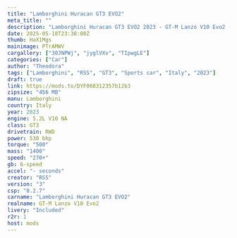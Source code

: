 ```yaml
---
title: "Lamborghini Huracan GT3 EVO2"
meta_title: ""
description: "Lamborghini Huracan GT3 EVO2 2023 - GT-M Lanzo V10 Evo2 (rss_gtm_lanzo_v10_evo2) by RSS"
date: 2025-05-18T23:38:00Z
thumb: HaX1Mgs
mainimage: PTrAMWV
cargallery: ["30JNPWj", "jyglVXv", "TIpwgLE"]
categories: ["Car"]
author: "Theodora"
tags: ["Lamborghini", "RSS", "GT3", "Sports car", "Italy", "2023"]
draft: true
link: https://mods.to/DYF068312357b12b3
zipsize: "456 MB"
manu: Lamborghini
country: Italy
year: 2023
engine: 5.2L V10 NA
class: GT3
drivetrain: RWD
power: 530 bhp 
torque: "500"
mass: "1400"
speed: "270+"
gb: 6-speed
accel: "- seconds"
creator: "RSS"
version: "3"
csp: "0.2.7"
carname: "Lamborghini Huracan GT3 EVO2"
realname: GT-M Lanzo V10 Evo2
livery: "Included"
r2r: 1
host: mods
---
```

